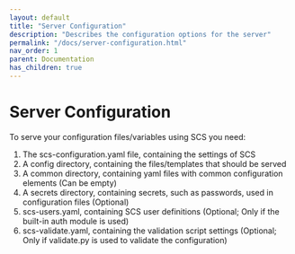 ```yaml
---
layout: default
title: "Server Configuration"
description: "Describes the configuration options for the server"
permalink: "/docs/server-configuration.html"
nav_order: 1
parent: Documentation
has_children: true
---
```

# Server Configuration
To serve your configuration files/variables using SCS you need:

1. The scs-configuration.yaml file, containing the settings of SCS
1. A config directory, containing the files/templates that should be served
2. A common directory, containing yaml files with common configuration elements
   (Can be empty)
3. A secrets directory, containing secrets, such as passwords, used in
   configuration files (Optional)
4. scs-users.yaml, containing SCS user definitions (Optional; Only if the
   built-in auth module is used)
5. scs-validate.yaml, containing the validation script settings (Optional; Only
   if validate.py is used to validate the configuration)
